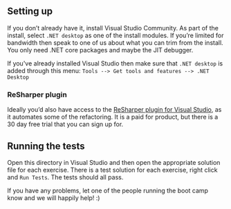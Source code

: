 ## Setting up

If you don’t already have it, install Visual Studio Community. As part of the install, select `.NET desktop` as one of the install modules. If you’re limited for bandwidth then speak to one of us about what you can trim from the install. You only need .NET core packages and maybe the JIT debugger.

If you've already installed Visual Studio then make sure that `.NET desktop` is added through this menu:
`Tools --> Get tools and features --> .NET Desktop`

### ReSharper plugin

Ideally you’d also have access to the [ReSharper plugin for Visual Studio](https://www.jetbrains.com/resharper/), as it automates some of the refactoring. It is a paid for product, but there is a 30 day free trial that you can sign up for.

## Running the tests

Open this directory in Visual Studio and then open the appropriate solution file for each exercise. There is a test solution for each exercise, right click and `Run Tests`. The tests should all pass.

If you have any problems, let one of the people running the boot camp know and we will happily help! :) 